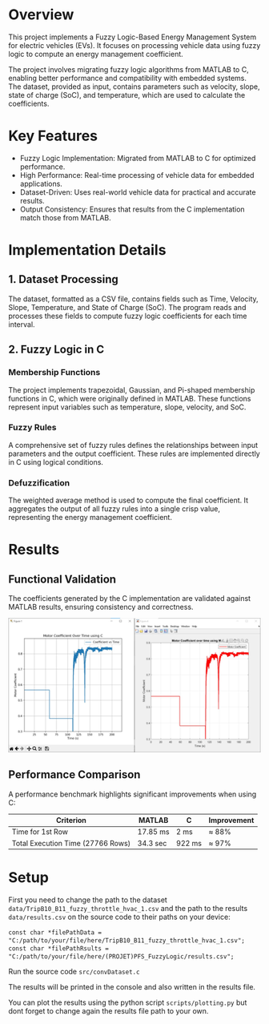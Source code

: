 
# Overview

This project implements a Fuzzy Logic-Based Energy Management System for electric vehicles (EVs). It focuses on processing vehicle data using fuzzy logic to compute an energy management coefficient.

The project involves migrating fuzzy logic algorithms from MATLAB to C, enabling better performance and compatibility with embedded systems. The dataset, provided as input, contains parameters such as velocity, slope, state of charge (SoC), and temperature, which are used to calculate the coefficients.

# Key Features 

- Fuzzy Logic Implementation: Migrated from MATLAB to C for optimized performance.
- High Performance: Real-time processing of vehicle data for embedded applications.
- Dataset-Driven: Uses real-world vehicle data for practical and accurate results.
- Output Consistency: Ensures that results from the C implementation match those from MATLAB.

# Implementation Details

## 1. Dataset Processing
The dataset, formatted as a CSV file, contains fields such as Time, Velocity, Slope, Temperature, and State of Charge (SoC). The program reads and processes these fields to compute fuzzy logic coefficients for each time interval.

## 2. Fuzzy Logic in C

### Membership Functions
The project implements trapezoidal, Gaussian, and Pi-shaped membership functions in C, which were originally defined in MATLAB. These functions represent input variables such as temperature, slope, velocity, and SoC.

### Fuzzy Rules
A comprehensive set of fuzzy rules defines the relationships between input parameters and the output coefficient. These rules are implemented directly in C using logical conditions.

### Defuzzification
The weighted average method is used to compute the final coefficient. It aggregates the output of all fuzzy rules into a single crisp value, representing the energy management coefficient.

# Results
## Functional Validation
The coefficients generated by the C implementation are validated against MATLAB results, ensuring consistency and correctness.

![FuncComp](https://github.com/activif99/FuzzyLogic_From_Matlab_To_C_language/blob/main/images/FuncComp.jpeg?raw=true)

## Performance Comparison
A performance benchmark highlights significant improvements when using C:

| Criterion | MATLAB |  C  | Improvement |
|-----------------------------------|----------|----------|----------|
| Time for 1st Row | 17.85 ms |  2 ms  | ≈ 88% |
| Total Execution Time (27766 Rows) | 34.3 sec |  922 ms  | ≈ 97% |

# Setup

First you need to change the path to the dataset `data/TripB10_B11_fuzzy_throttle_hvac_1.csv` and the path to the results `data/results.csv` on the source code to their paths on your device:  
```
const char *filePathData = "C:/path/to/your/file/here/TripB10_B11_fuzzy_throttle_hvac_1.csv";
const char *filePathRsults = "C:/path/to/your/file/here/(PROJET)PFS_FuzzyLogic/results.csv";
```

Run the source code `src/convDataset.c`

The results will be printed in the console and also written in the results file.

You can plot the results using the python script `scripts/plotting.py` but dont forget to change again the results file path to your own.


